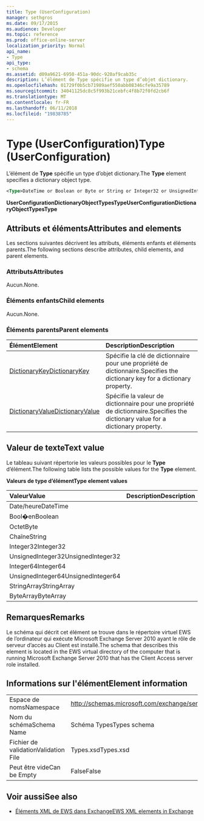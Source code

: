 ```yaml
---
title: Type (UserConfiguration)
manager: sethgros
ms.date: 09/17/2015
ms.audience: Developer
ms.topic: reference
ms.prod: office-online-server
localization_priority: Normal
api_name:
- Type
api_type:
- schema
ms.assetid: d09a9621-6950-451a-90dc-920af9cab35c
description: L’élément de Type spécifie un type d’objet dictionary.
ms.openlocfilehash: 01729f0b5cb71989aef550abb08346cfe9a35789
ms.sourcegitcommit: 34041125dc8c5f993b21cebfc4f8b72f0fd2cb6f
ms.translationtype: MT
ms.contentlocale: fr-FR
ms.lasthandoff: 06/11/2018
ms.locfileid: "19838785"
---
```

# <a name="type-userconfiguration"></a><span data-ttu-id="33c37-103">Type (UserConfiguration)</span><span class="sxs-lookup"><span data-stu-id="33c37-103">Type (UserConfiguration)</span></span>

<span data-ttu-id="33c37-104">L’élément de **Type** spécifie un type d’objet dictionary.</span><span class="sxs-lookup"><span data-stu-id="33c37-104">The **Type** element specifies a dictionary object type.</span></span> 
  
```xml
<Type>DateTime or Boolean or Byte or String or Integer32 or UnsignedInteger32 or Integer64 or UnsignedInteger64 or StringArray or ByteArray</Type> 
```

 <span data-ttu-id="33c37-105">**UserConfigurationDictionaryObjectTypesType**</span><span class="sxs-lookup"><span data-stu-id="33c37-105">**UserConfigurationDictionaryObjectTypesType**</span></span>
## <a name="attributes-and-elements"></a><span data-ttu-id="33c37-106">Attributs et éléments</span><span class="sxs-lookup"><span data-stu-id="33c37-106">Attributes and elements</span></span>

<span data-ttu-id="33c37-107">Les sections suivantes décrivent les attributs, éléments enfants et éléments parents.</span><span class="sxs-lookup"><span data-stu-id="33c37-107">The following sections describe attributes, child elements, and parent elements.</span></span>
  
### <a name="attributes"></a><span data-ttu-id="33c37-108">Attributs</span><span class="sxs-lookup"><span data-stu-id="33c37-108">Attributes</span></span>

<span data-ttu-id="33c37-109">Aucun.</span><span class="sxs-lookup"><span data-stu-id="33c37-109">None.</span></span>
  
### <a name="child-elements"></a><span data-ttu-id="33c37-110">Éléments enfants</span><span class="sxs-lookup"><span data-stu-id="33c37-110">Child elements</span></span>

<span data-ttu-id="33c37-111">Aucun.</span><span class="sxs-lookup"><span data-stu-id="33c37-111">None.</span></span>
  
### <a name="parent-elements"></a><span data-ttu-id="33c37-112">Éléments parents</span><span class="sxs-lookup"><span data-stu-id="33c37-112">Parent elements</span></span>

|<span data-ttu-id="33c37-113">**Élément**</span><span class="sxs-lookup"><span data-stu-id="33c37-113">**Element**</span></span>|<span data-ttu-id="33c37-114">**Description**</span><span class="sxs-lookup"><span data-stu-id="33c37-114">**Description**</span></span>|
|:-----|:-----|
|[<span data-ttu-id="33c37-115">DictionaryKey</span><span class="sxs-lookup"><span data-stu-id="33c37-115">DictionaryKey</span></span>](dictionarykey.md) <br/> |<span data-ttu-id="33c37-116">Spécifie la clé de dictionnaire pour une propriété de dictionnaire.</span><span class="sxs-lookup"><span data-stu-id="33c37-116">Specifies the dictionary key for a dictionary property.</span></span>  <br/> |
|[<span data-ttu-id="33c37-117">DictionaryValue</span><span class="sxs-lookup"><span data-stu-id="33c37-117">DictionaryValue</span></span>](dictionaryvalue.md) <br/> |<span data-ttu-id="33c37-118">Spécifie la valeur de dictionnaire pour une propriété de dictionnaire.</span><span class="sxs-lookup"><span data-stu-id="33c37-118">Specifies the dictionary value for a dictionary property.</span></span>  <br/> |
   
## <a name="text-value"></a><span data-ttu-id="33c37-119">Valeur de texte</span><span class="sxs-lookup"><span data-stu-id="33c37-119">Text value</span></span>

<span data-ttu-id="33c37-120">Le tableau suivant répertorie les valeurs possibles pour le **Type** d’élément.</span><span class="sxs-lookup"><span data-stu-id="33c37-120">The following table lists the possible values for the **Type** element.</span></span> 
  
<span data-ttu-id="33c37-121">**Valeurs de type d’élément**</span><span class="sxs-lookup"><span data-stu-id="33c37-121">**Type element values**</span></span>

|<span data-ttu-id="33c37-122">**Valeur**</span><span class="sxs-lookup"><span data-stu-id="33c37-122">**Value**</span></span>|<span data-ttu-id="33c37-123">**Description**</span><span class="sxs-lookup"><span data-stu-id="33c37-123">**Description**</span></span>|
|:-----|:-----|
|<span data-ttu-id="33c37-124">Date/heure</span><span class="sxs-lookup"><span data-stu-id="33c37-124">DateTime</span></span>  <br/> ||
|<span data-ttu-id="33c37-125">Bool�en</span><span class="sxs-lookup"><span data-stu-id="33c37-125">Boolean</span></span>  <br/> ||
|<span data-ttu-id="33c37-126">Octet</span><span class="sxs-lookup"><span data-stu-id="33c37-126">Byte</span></span>  <br/> ||
|<span data-ttu-id="33c37-127">Chaîne</span><span class="sxs-lookup"><span data-stu-id="33c37-127">String</span></span>  <br/> ||
|<span data-ttu-id="33c37-128">Integer32</span><span class="sxs-lookup"><span data-stu-id="33c37-128">Integer32</span></span>  <br/> ||
|<span data-ttu-id="33c37-129">UnsignedInteger32</span><span class="sxs-lookup"><span data-stu-id="33c37-129">UnsignedInteger32</span></span>  <br/> ||
|<span data-ttu-id="33c37-130">Integer64</span><span class="sxs-lookup"><span data-stu-id="33c37-130">Integer64</span></span>  <br/> ||
|<span data-ttu-id="33c37-131">UnsignedInteger64</span><span class="sxs-lookup"><span data-stu-id="33c37-131">UnsignedInteger64</span></span>  <br/> ||
|<span data-ttu-id="33c37-132">StringArray</span><span class="sxs-lookup"><span data-stu-id="33c37-132">StringArray</span></span>  <br/> ||
|<span data-ttu-id="33c37-133">ByteArray</span><span class="sxs-lookup"><span data-stu-id="33c37-133">ByteArray</span></span>  <br/> ||
   
## <a name="remarks"></a><span data-ttu-id="33c37-134">Remarques</span><span class="sxs-lookup"><span data-stu-id="33c37-134">Remarks</span></span>

<span data-ttu-id="33c37-135">Le schéma qui décrit cet élément se trouve dans le répertoire virtuel EWS de l’ordinateur qui exécute Microsoft Exchange Server 2010 ayant le rôle de serveur d’accès au Client est installé.</span><span class="sxs-lookup"><span data-stu-id="33c37-135">The schema that describes this element is located in the EWS virtual directory of the computer that is running Microsoft Exchange Server 2010 that has the Client Access server role installed.</span></span>
  
## <a name="element-information"></a><span data-ttu-id="33c37-136">Informations sur l'élément</span><span class="sxs-lookup"><span data-stu-id="33c37-136">Element information</span></span>

|||
|:-----|:-----|
|<span data-ttu-id="33c37-137">Espace de noms</span><span class="sxs-lookup"><span data-stu-id="33c37-137">Namespace</span></span>  <br/> |http://schemas.microsoft.com/exchange/services/2006/types  <br/> |
|<span data-ttu-id="33c37-138">Nom du schéma</span><span class="sxs-lookup"><span data-stu-id="33c37-138">Schema Name</span></span>  <br/> |<span data-ttu-id="33c37-139">Schéma Types</span><span class="sxs-lookup"><span data-stu-id="33c37-139">Types schema</span></span>  <br/> |
|<span data-ttu-id="33c37-140">Fichier de validation</span><span class="sxs-lookup"><span data-stu-id="33c37-140">Validation File</span></span>  <br/> |<span data-ttu-id="33c37-141">Types.xsd</span><span class="sxs-lookup"><span data-stu-id="33c37-141">Types.xsd</span></span>  <br/> |
|<span data-ttu-id="33c37-142">Peut être vide</span><span class="sxs-lookup"><span data-stu-id="33c37-142">Can be Empty</span></span>  <br/> |<span data-ttu-id="33c37-143">False</span><span class="sxs-lookup"><span data-stu-id="33c37-143">False</span></span>  <br/> |
   
## <a name="see-also"></a><span data-ttu-id="33c37-144">Voir aussi</span><span class="sxs-lookup"><span data-stu-id="33c37-144">See also</span></span>



- [<span data-ttu-id="33c37-145">Éléments XML de EWS dans Exchange</span><span class="sxs-lookup"><span data-stu-id="33c37-145">EWS XML elements in Exchange</span></span>](ews-xml-elements-in-exchange.md)

